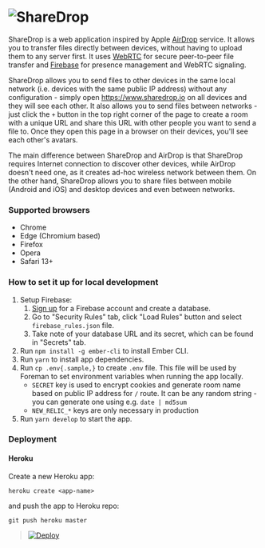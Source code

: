 # ![ShareDrop](https://www.sharedrop.io/assets/images/sharedrop.svg)

ShareDrop is a web application inspired by Apple [AirDrop](http://support.apple.com/kb/ht4783) service. It allows you to transfer files directly between devices, without having to upload them to any server first. It uses [WebRTC](http://www.webrtc.org) for secure peer-to-peer file transfer and [Firebase](https://www.firebase.com) for presence management and WebRTC signaling.

ShareDrop allows you to send files to other devices in the same local network (i.e. devices with the same public IP address) without any configuration - simply open <https://www.sharedrop.io> on all devices and they will see each other. It also allows you to send files between networks - just click the `+` button in the top right corner of the page to create a room with a unique URL and share this URL with other people you want to send a file to. Once they open this page in a browser on their devices, you'll see each other's avatars.

The main difference between ShareDrop and AirDrop is that ShareDrop requires Internet connection to discover other devices, while AirDrop doesn't need one, as it creates ad-hoc wireless network between them. On the other hand, ShareDrop allows you to share files between mobile (Android and iOS) and desktop devices and even between networks.

### Supported browsers
*   Chrome
*   Edge (Chromium based)
*   Firefox
*   Opera
*   Safari 13+

### How to set it up for local development
1.  Setup Firebase:
    1.  [Sign up](https://www.firebase.com) for a Firebase account and create a database.
    2.  Go to "Security Rules" tab, click "Load Rules" button and select `firebase_rules.json` file.
    3.  Take note of your database URL and its secret, which can be found in "Secrets" tab.
2.  Run `npm install -g ember-cli` to install Ember CLI.
3.  Run `yarn` to install app dependencies.
4.  Run `cp .env{.sample,}` to create `.env` file. This file will be used by Foreman to set environment variables when running the app locally.
    -   `SECRET` key is used to encrypt cookies and generate room name based on public IP address for `/` route. It can be any random string - you can generate one using e.g. `date | md5sum`
    -   `NEW_RELIC_*` keys are only necessary in production
5.  Run `yarn develop` to start the app.

### Deployment
#### Heroku
Create a new Heroku app:
```
heroku create <app-name>
```
and push the app to Heroku repo:
```
git push heroku master
```

> [![Deploy](https://www.herokucdn.com/deploy/button.png)](https://dashboard.heroku.com/new?template=https://github.com/oner12345/sharedrop/edit/master/)
